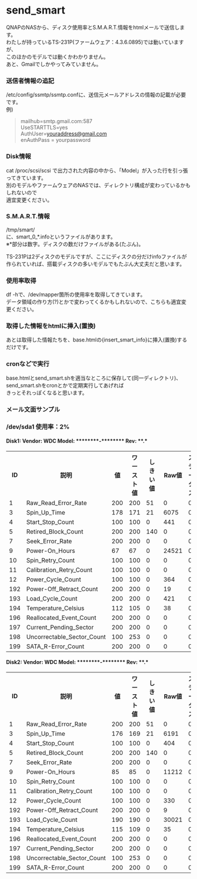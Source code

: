 # send_smart
QNAPのNASから、ディスク使用率とS.M.A.R.T.情報をhtmlメールで送信します。  
わたしが持っているTS-231P(ファームウェア：4.3.6.0895)では動いていますが、  
このほかのモデルでは動くかわかりません。  
あと、Gmailでしかやってみていません。

### 送信者情報の追記
/etc/config/ssmtp/ssmtp.confに、送信元メールアドレスの情報の記載が必要です。  
例)
>mailhub=smtp.gmail.com:587  
>UseSTARTTLS=yes  
>AuthUser=youraddress@gmail.com  
>enAuthPass = yourpassword  

### Disk情報
cat /proc/scsi/scsi
で出力された内容の中から、「Model」が入った行を引っ張ってきています。  
別のモデルやファームウェアのNASでは、ディレクトリ構成が変わっているかもしれないので  
適宜変更ください。

### S.M.A.R.T.情報
/tmp/smart/  
に、smart_0_\*.infoというファイルがあります。  
※\*部分は数字。ディスクの数だけファイルがある(たぶん)。  

TS-231Pは2ディスクのモデルですが、ここにディスクの分だけinfoファイルが  
作られていれば、搭載ディスクの多いモデルでもたぶん大丈夫だと思います。

### 使用率取得
df -hで、/dev/mapper箇所の使用率を取得してきています。  
データ領域の作り方(?)とかで変わってくるかもしれないので、こちらも適宜変更ください。

### 取得した情報をhtmlに挿入(置換)
あとは取得した情報たちを、base.htmlの{insert_smart_info}に挿入(置換)するだけです。

### cronなどで実行
base.htmlとsend_smart.shを適当なところに保存して(同一ディレクトリ)、  
send_smart.shをcronとかで定期実行してあげれば  
きっとそれっぽくなると思います。

### メール文面サンプル
<h3>/dev/sda1 使用率：2%</h3> <h4>Disk1: Vendor: WDC Model: ********-******** Rev: **.*</h4> <table><tr><th>ID</th><th>説明</th><th>値</th><th>ワースト値</th><th>しきい値</th><th>Raw値</th><th>ステータス</th></tr><tr><td>1</td><td>Raw_Read_Error_Rate</td><td>200</td><td>200</td><td>51</td><td>0</td><td>0</td></tr><tr><td>3</td><td>Spin_Up_Time</td><td>178</td><td>171</td><td>21</td><td>6075</td><td>0</td></tr><tr><td>4</td><td>Start_Stop_Count</td><td>100</td><td>100</td><td>0</td><td>441</td><td>0</td></tr><tr><td>5</td><td>Retired_Block_Count</td><td>200</td><td>200</td><td>140</td><td>0</td><td>0</td></tr><tr><td>7</td><td>Seek_Error_Rate</td><td>200</td><td>200</td><td>0</td><td>0</td><td>0</td></tr><tr><td>9</td><td>Power-On_Hours</td><td>67</td><td>67</td><td>0</td><td>24521</td><td>0</td></tr><tr><td>10</td><td>Spin_Retry_Count</td><td>100</td><td>100</td><td>0</td><td>0</td><td>0</td></tr><tr><td>11</td><td>Calibration_Retry_Count</td><td>100</td><td>100</td><td>0</td><td>0</td><td>0</td></tr><tr><td>12</td><td>Power_Cycle_Count</td><td>100</td><td>100</td><td>0</td><td>364</td><td>0</td></tr><tr><td>192</td><td>Power-Off_Retract_Count</td><td>200</td><td>200</td><td>0</td><td>19</td><td>0</td></tr><tr><td>193</td><td>Load_Cycle_Count</td><td>200</td><td>200</td><td>0</td><td>421</td><td>0</td></tr><tr><td>194</td><td>Temperature_Celsius</td><td>112</td><td>105</td><td>0</td><td>38</td><td>0</td></tr><tr><td>196</td><td>Reallocated_Event_Count</td><td>200</td><td>200</td><td>0</td><td>0</td><td>0</td></tr><tr><td>197</td><td>Current_Pending_Sector</td><td>200</td><td>200</td><td>0</td><td>0</td><td>0</td></tr><tr><td>198</td><td>Uncorrectable_Sector_Count</td><td>100</td><td>253</td><td>0</td><td>0</td><td>0</td></tr><tr><td>199</td><td>SATA_R-Error_Count</td><td>200</td><td>200</td><td>0</td><td>0</td><td>0</td></tr></table> <h4>Disk2: Vendor: WDC Model: ********-******** Rev: **.*</h4> <table><tr><th>ID</th><th>説明</th><th>値</th><th>ワースト値</th><th>しきい値</th><th>Raw値</th><th>ステータス</th></tr><tr><td>1</td><td>Raw_Read_Error_Rate</td><td>200</td><td>200</td><td>51</td><td>0</td><td>0</td></tr><tr><td>3</td><td>Spin_Up_Time</td><td>176</td><td>169</td><td>21</td><td>6191</td><td>0</td></tr><tr><td>4</td><td>Start_Stop_Count</td><td>100</td><td>100</td><td>0</td><td>404</td><td>0</td></tr><tr><td>5</td><td>Retired_Block_Count</td><td>200</td><td>200</td><td>140</td><td>0</td><td>0</td></tr><tr><td>7</td><td>Seek_Error_Rate</td><td>200</td><td>200</td><td>0</td><td>0</td><td>0</td></tr><tr><td>9</td><td>Power-On_Hours</td><td>85</td><td>85</td><td>0</td><td>11212</td><td>0</td></tr><tr><td>10</td><td>Spin_Retry_Count</td><td>100</td><td>100</td><td>0</td><td>0</td><td>0</td></tr><tr><td>11</td><td>Calibration_Retry_Count</td><td>100</td><td>100</td><td>0</td><td>0</td><td>0</td></tr><tr><td>12</td><td>Power_Cycle_Count</td><td>100</td><td>100</td><td>0</td><td>330</td><td>0</td></tr><tr><td>192</td><td>Power-Off_Retract_Count</td><td>200</td><td>200</td><td>0</td><td>9</td><td>0</td></tr><tr><td>193</td><td>Load_Cycle_Count</td><td>190</td><td>190</td><td>0</td><td>30021</td><td>0</td></tr><tr><td>194</td><td>Temperature_Celsius</td><td>115</td><td>109</td><td>0</td><td>35</td><td>0</td></tr><tr><td>196</td><td>Reallocated_Event_Count</td><td>200</td><td>200</td><td>0</td><td>0</td><td>0</td></tr><tr><td>197</td><td>Current_Pending_Sector</td><td>200</td><td>200</td><td>0</td><td>0</td><td>0</td></tr><tr><td>198</td><td>Uncorrectable_Sector_Count</td><td>100</td><td>253</td><td>0</td><td>0</td><td>0</td></tr><tr><td>199</td><td>SATA_R-Error_Count</td><td>200</td><td>200</td><td>0</td><td>0</td><td>0</td></tr></table>
